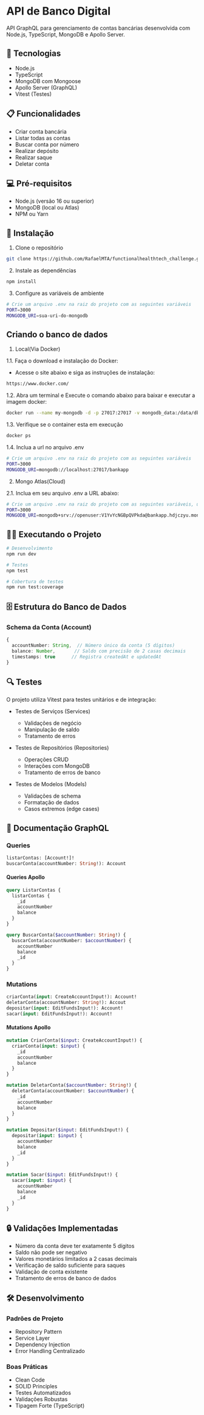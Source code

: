 # API de Banco Digital

API GraphQL para gerenciamento de contas bancárias desenvolvida com Node.js, TypeScript, MongoDB e Apollo Server.

## 🚀 Tecnologias

- Node.js
- TypeScript
- MongoDB com Mongoose
- Apollo Server (GraphQL)
- Vitest (Testes)

## 📋 Funcionalidades

- Criar conta bancária
- Listar todas as contas
- Buscar conta por número
- Realizar depósito
- Realizar saque
- Deletar conta

## 💻 Pré-requisitos

- Node.js (versão 16 ou superior)
- MongoDB (local ou Atlas)
- NPM ou Yarn

## 🔧 Instalação

1. Clone o repositório
```bash
git clone https://github.com/RafaelMTA/functionalhealthtech_challenge.git
```

2. Instale as dependências
```bash
npm install
```

3. Configure as variáveis de ambiente
```bash
# Crie um arquivo .env na raiz do projeto com as seguintes variáveis
PORT=3000
MONGODB_URI=sua-uri-do-mongodb
```

## Criando o banco de dados
1. Local(Via Docker)

1.1. Faça o download e instalação do Docker:
- Acesse o site abaixo e siga as instruções de instalação:
```bash
https://www.docker.com/
```
1.2. Abra um terminal e Execute o comando abaixo para baixar e executar a imagem docker:
```bash
docker run --name my-mongodb -d -p 27017:27017 -v mongodb_data:/data/db mongo:latest
```
1.3. Verifique se o container esta em execução
```bash
docker ps
```
1.4. Inclua a url no arquivo .env
```bash
# Crie um arquivo .env na raiz do projeto com as seguintes variáveis
PORT=3000
MONGODB_URI=mongodb://localhost:27017/bankapp
```

2. Mongo Atlas(Cloud)

2.1. Inclua em seu arquivo .env a URL abaixo:
```bash
# Crie um arquivo .env na raiz do projeto com as seguintes variáveis, usuário temporario apenas para avaliação do desafio
PORT=3000
MONGODB_URI=mongodb+srv://openuser:V1YvYcNGBpQVPkda@bankapp.hdjczyu.mongodb.net/?retryWrites=true&w=majority&appName=bankapp
```

## 🏃‍♂️ Executando o Projeto

```bash
# Desenvolvimento
npm run dev

# Testes
npm test

# Cobertura de testes
npm run test:coverage
```

## 🗄️ Estrutura do Banco de Dados

### Schema da Conta (Account)
```typescript
{
  accountNumber: String,  // Número único da conta (5 dígitos)
  balance: Number,       // Saldo com precisão de 2 casas decimais
  timestamps: true      // Registra createdAt e updatedAt
}
```

## 🔍 Testes

O projeto utiliza Vitest para testes unitários e de integração:

- Testes de Serviços (Services)
  - Validações de negócio
  - Manipulação de saldo
  - Tratamento de erros

- Testes de Repositórios (Repositories)
  - Operações CRUD
  - Interações com MongoDB
  - Tratamento de erros de banco

- Testes de Modelos (Models)
  - Validações de schema
  - Formatação de dados
  - Casos extremos (edge cases)

## 📝 Documentação GraphQL

### Queries
```graphql
listarContas: [Account!]!
buscarConta(accountNumber: String!): Account
```

#### Queries Apollo
```graphql
query ListarContas {
  listarContas {
    _id
    accountNumber
    balance
  }
}
```

```graphql
query BuscarConta($accountNumber: String!) {
  buscarConta(accountNumber: $accountNumber) {
    accountNumber
    balance
    _id
  }
}
```

### Mutations
```graphql
criarConta(input: CreateAccountInput!): Account!
deletarConta(accountNumber: String!): Accout
depositar(input: EditFundsInput!): Account!
sacar(input: EditFundsInput!): Account!
```

#### Mutations Apollo
```graphql
mutation CriarConta($input: CreateAccountInput!) {
  criarConta(input: $input) {
    _id
    accountNumber
    balance
  }
}
```

```graphql
mutation DeletarConta($accountNumber: String!) {
  deletarConta(accountNumber: $accountNumber) {
    _id
    accountNumber
    balance
  }
}
```

```graphql
mutation Depositar($input: EditFundsInput!) {
  depositar(input: $input) {
    accountNumber
    balance
    _id
  }
}
```

```graphql
mutation Sacar($input: EditFundsInput!) {
  sacar(input: $input) {
    accountNumber
    balance
    _id
  }
}
```

## 🔒 Validações Implementadas

- Número da conta deve ter exatamente 5 dígitos
- Saldo não pode ser negativo
- Valores monetários limitados a 2 casas decimais
- Verificação de saldo suficiente para saques
- Validação de conta existente
- Tratamento de erros de banco de dados

## 🛠️ Desenvolvimento

### Padrões de Projeto
- Repository Pattern
- Service Layer
- Dependency Injection
- Error Handling Centralizado

### Boas Práticas
- Clean Code
- SOLID Principles
- Testes Automatizados
- Validações Robustas
- Tipagem Forte (TypeScript)


